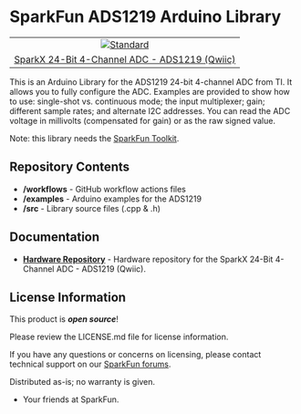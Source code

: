 SparkFun ADS1219 Arduino Library 
========================================

<table class="table table-hover table-striped table-bordered">
    <tr align="center">
        <td><a href="https://www.sparkfun.com/products/23455"><img src="https://cdn.sparkfun.com/r/600-600/assets/parts/2/3/7/6/5/23455-Qwiic-24-bit-ADC-4-channel-Feature.jpg" alt="Standard"></a></td>
    </tr>
    <tr align="center">
        <td><a href="https://www.sparkfun.com/products/23455">SparkX 24-Bit 4-Channel ADC - ADS1219 (Qwiic)</a></td>
    </tr>
</table>

This is an Arduino Library for the ADS1219 24-bit 4-channel ADC from TI. It allows you to fully configure the ADC.
Examples are provided to show how to use: single-shot vs. continuous mode; the input multiplexer; gain;
different sample rates; and alternate I2C addresses. You can read the ADC voltage in millivolts (compensated for gain)
or as the raw signed value.

Note: this library needs the [SparkFun Toolkit](https://github.com/sparkfun/SparkFun_Toolkit).

Repository Contents
-------------------

* **/workflows** - GitHub workflow actions files
* **/examples** - Arduino examples for the ADS1219
* **/src** - Library source files (.cpp & .h)

Documentation
--------------

* **[Hardware Repository](https://github.com/sparkfunX/SparkX_ADC_ADS1219)** - Hardware repository for the SparkX 24-Bit 4-Channel ADC - ADS1219 (Qwiic).

License Information
-------------------

This product is _**open source**_! 

Please review the LICENSE.md file for license information. 

If you have any questions or concerns on licensing, please contact technical support on our [SparkFun forums](https://forum.sparkfun.com/viewforum.php?f=152).

Distributed as-is; no warranty is given.

- Your friends at SparkFun.
